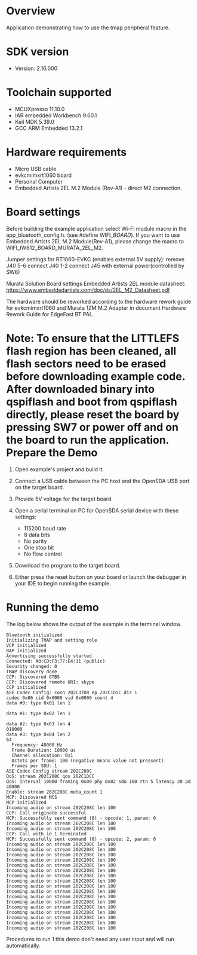 Overview
========
Application demonstrating how to use the tmap peripheral feature.


SDK version
===========
- Version: 2.16.000

Toolchain supported
===================
- MCUXpresso  11.10.0
- IAR embedded Workbench  9.60.1
- Keil MDK  5.39.0
- GCC ARM Embedded  13.2.1

Hardware requirements
=====================
- Micro USB cable
- evkcmimxrt1060 board
- Personal Computer
- Embedded Artists 2EL M.2 Module (Rev-A1) - direct M2 connection.

Board settings
==============
Before building the example application select Wi-Fi module macro in the app_bluetooth_config.h. (see #define WIFI_<SoC Name>_BOARD_<Module Name>).
If you want to use Embedded Artists 2EL M.2 Module(Rev-A1), please change the macro to WIFI_IW612_BOARD_MURATA_2EL_M2.

Jumper settings for RT1060-EVKC (enables external 5V supply):
remove  J40 5-6
connect J40 1-2
connect J45 with external power(controlled by SW6)

Murata Solution Board settings
Embedded Artists 2EL module datasheet: https://www.embeddedartists.com/doc/ds/2EL_M2_Datasheet.pdf

The hardware should be reworked according to the hardware rework guide for evkcmimxrt1060 and Murata 1ZM M.2 Adapter in document Hardware Rework Guide for EdgeFast BT PAL.

Note:
To ensure that the LITTLEFS flash region has been cleaned,
all flash sectors need to be erased before downloading example code.
After downloaded binary into qspiflash and boot from qspiflash directly,
please reset the board by pressing SW7 or power off and on the board to run the application.
Prepare the Demo
================

1.  Open example's project and build it.

2.  Connect a USB cable between the PC host and the OpenSDA USB port on the target board.

3.  Provide 5V voltage for the target board.

4.  Open a serial terminal on PC for OpenSDA serial device with these settings:
    - 115200 baud rate
    - 8 data bits
    - No parity
    - One stop bit
    - No flow control

5.  Download the program to the target board.

6.  Either press the reset button on your board or launch the debugger in your IDE to begin running the example.

Running the demo
================
The log below shows the output of the example in the terminal window.

~~~~~~~~~~~~~~~~~~~~~~~~~~~~~~~~~~~
Bluetooth initialized
Initializing TMAP and setting role
VCP initialized
BAP initialized
Advertising successfully started
Connected: A0:CD:F3:77:E4:11 (public)
Security changed: 0
TMAP discovery done
CCP: Discovered GTBS
CCP: Discovered remote URI: skype
CCP initialized
ASE Codec Config: conn 202C37D8 ep 202C1D5C dir 1
codec 0x06 cid 0x0000 vid 0x0000 count 4
data #0: type 0x01 len 1

data #1: type 0x02 len 1

data #2: type 0x03 len 4
010000
data #3: type 0x04 len 2
64
  Frequency: 48000 Hz
  Frame Duration: 10000 us
  Channel allocation: 0x1
  Octets per frame: 100 (negative means value not pressent)
  Frames per SDU: 1
ASE Codec Config stream 202C208C
QoS: stream 202C208C qos 202C1DCC
QoS: interval 10000 framing 0x00 phy 0x02 sdu 100 rtn 5 latency 20 pd 40000
Enable: stream 202C208C meta_count 1
MCP: Discovered MCS
MCP initialized
Incoming audio on stream 202C208C len 100
CCP: Call originate successful
MCP: Successfully sent command (0) - opcode: 1, param: 0
Incoming audio on stream 202C208C len 100
Incoming audio on stream 202C208C len 100
CCP: Call with id 1 terminated
MCP: Successfully sent command (0) - opcode: 2, param: 0
Incoming audio on stream 202C208C len 100
Incoming audio on stream 202C208C len 100
Incoming audio on stream 202C208C len 100
Incoming audio on stream 202C208C len 100
Incoming audio on stream 202C208C len 100
Incoming audio on stream 202C208C len 100
Incoming audio on stream 202C208C len 100
Incoming audio on stream 202C208C len 100
Incoming audio on stream 202C208C len 100
Incoming audio on stream 202C208C len 100
Incoming audio on stream 202C208C len 100
Incoming audio on stream 202C208C len 100
Incoming audio on stream 202C208C len 100
Incoming audio on stream 202C208C len 100
Incoming audio on stream 202C208C len 100
Incoming audio on stream 202C208C len 100
Incoming audio on stream 202C208C len 100
~~~~~~~~~~~~~~~~~~~~~~~~~~~~~~~~~~~

Procedures to run
1 this demo don't need any user input and will run automatically.
